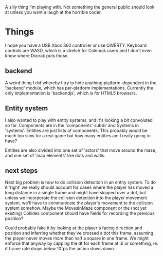 A silly thing I'm playing with.  Not something the general public should look at unless you want a laugh at the horrible coder.

# Things

I hope you have a USB Xbox 360 controller or use QWERTY.  Keyboard controls are WASD, which is a stretch for Colemak users and I don't even know where Dvorak puts those.

## backend

A weird thing I did whereby I try to hide anything platform-dependent in the 'backend' module, which has per-platform implementations.  Currently the only implementation is 'backendjs', which is for HTML5 browsers.

## Entity system

I also wanted to play with entity systems, and it's looking a bit convoluted so far.  Components are in the 'components' subdir and Systems in 'systems'.  Entities are just lists of components.  This probably would be much too slow for a real game but how many entities am I really going to have?

Entities are also divided into one set of 'actors' that move around the maze, and one set of 'map elements' like dots and walls.

## next steps

Next big problem is how to do collision detection in an entity system.  To do it 'right' we really should account for cases where the player has moved a long distance in a single frame and might have skipped over a dot, but unless we incorporate the collision detection into the player movement system, we'll have to communicate the player's movement to the collision system somehow.  Maybe the MovesInMaze component or the (not yet existing) Collides component should have fields for recording the previous position?

Could probably fake it by looking at the player's facing direction and position and inferring whether they've crossed a dot this frame, assuming the player never moves more than half a square in one frame.  We might enforce that anyway by capping the dt for each frame at .6 or something, ie. if frame rate drops below 10fps the action slows down.
